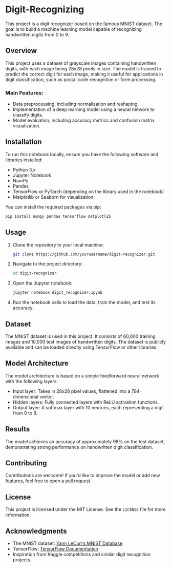 # Digit-Recognizing
This project is a digit recognizer based on the famous MNIST dataset. The goal is to build a machine learning model capable of recognizing handwritten digits from 0 to 9.

## Overview

This project uses a dataset of grayscale images containing handwritten digits, with each image being 28x28 pixels in size. The model is trained to predict the correct digit for each image, making it useful for applications in digit classification, such as postal code recognition or form processing.

### Main Features:
- Data preprocessing, including normalization and reshaping.
- Implementation of a deep learning model using a neural network to classify digits.
- Model evaluation, including accuracy metrics and confusion matrix visualization.

## Installation

To run this notebook locally, ensure you have the following software and libraries installed:

- Python 3.x
- Jupyter Notebook
- NumPy
- Pandas
- TensorFlow or PyTorch (depending on the library used in the notebook)
- Matplotlib or Seaborn for visualization

You can install the required packages via pip:

```sh
pip install numpy pandas tensorflow matplotlib
```

## Usage

1. Clone the repository to your local machine:
   ```sh
   git clone https://github.com/yourusername/digit-recognizer.git
   ```

2. Navigate to the project directory:
   ```sh
   cd digit-recognizer
   ```

3. Open the Jupyter notebook:
   ```sh
   jupyter notebook digit_recognizer.ipynb
   ```

4. Run the notebook cells to load the data, train the model, and test its accuracy.

## Dataset

The MNIST dataset is used in this project. It consists of 60,000 training images and 10,000 test images of handwritten digits. The dataset is publicly available and can be loaded directly using TensorFlow or other libraries.

## Model Architecture

The model architecture is based on a simple feedforward neural network with the following layers:
- Input layer: Takes in 28x28 pixel values, flattened into a 784-dimensional vector.
- Hidden layers: Fully connected layers with ReLU activation functions.
- Output layer: A softmax layer with 10 neurons, each representing a digit from 0 to 9.

## Results

The model achieves an accuracy of approximately 98% on the test dataset, demonstrating strong performance on handwritten digit classification.

## Contributing

Contributions are welcome! If you'd like to improve the model or add new features, feel free to open a pull request.

## License

This project is licensed under the MIT License. See the `LICENSE` file for more information.

## Acknowledgments

- The MNIST dataset: [Yann LeCun's MNIST Database](http://yann.lecun.com/exdb/mnist/)
- TensorFlow: [TensorFlow Documentation](https://www.tensorflow.org/)
- Inspiration from Kaggle competitions and similar digit recognition projects.

